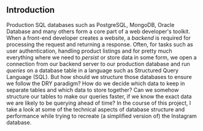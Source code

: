 ## Introduction

Production SQL databases such as PostgreSQL, MongoDB, Oracle Database and many others form a core part of a web developer's toolkit. When a front-end developer creates a website, a _backend_ is required for processing the request and returning a response. Often, for tasks such as user authentication, handling product listings and for pretty much everything where we need to _persist_ or store data in some form, we open a connection from our backend server to our production database and run _queries_ on a database table in a language such as Structured Query Language (SQL). But how should we structure those databases to ensure we follow the DRY paradigm? How do we decide which data to keep in separate tables and which data to store together? Can we somehow structure our tables to make our queries faster, if we know the exact data we are likely to be querying ahead of time? In the course of this project, I take a look at some of the technical aspects of database structure and performance while trying to recreate (a simplified version of) the Instagram database.
